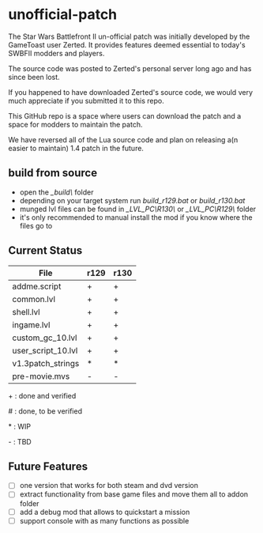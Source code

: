 # unofficial-patch

The Star Wars Battlefront II un-official patch was initially developed by the GameToast user Zerted.
It provides features deemed essential to today's SWBFII modders and players. 

The source code was posted to Zerted's personal server long ago and has since been lost.

If you happened to have downloaded Zerted's source code, we would very much appreciate if you submitted it to this repo.

This GitHub repo is a space where users can download the patch and a space for modders to maintain the patch.

We have reversed all of the Lua source code and plan on releasing a(n easier to maintain) 1.4 patch in the future.


## build from source

* open the _\_build\\_ folder
* depending on your target system run _build\_r129.bat_ or _build\_r130.bat_
* munged lvl files can be found in _\_LVL\_PC\\R130\\_ or _\_LVL\_PC\\R129\\_ folder
* it's only recommended to manual install the mod if you know where the files go to


## Current Status

File                |  r129 | r130
--------------------|-------|------
addme.script        |  \+    |  \+
common.lvl          |  \+    |  \+
shell.lvl           |  \+    |  \+
ingame.lvl          |  \+    |  \+
custom_gc_10.lvl    |  \+    |  \+
user_script_10.lvl  |  \+    |  \+
v1.3patch_strings   |  \*    |  \*
pre-movie.mvs       |  \-    |  \-

\+ \: done and verified

\# \: done, to be verified

\* \: WIP

\- \: TBD


## Future Features 
- [ ] one version that works for both steam and dvd version
- [ ] extract functionality from base game files and move them all to addon folder
- [ ] add a debug mod that allows to quickstart a mission
- [ ] support console with as many functions as possible
